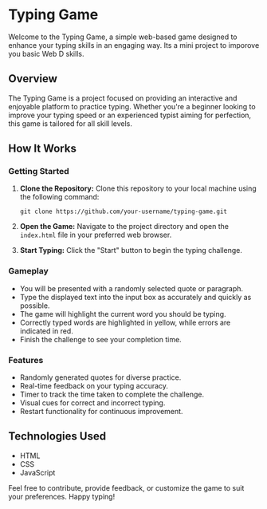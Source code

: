 # Typing Game

Welcome to the Typing Game, a simple web-based game designed to enhance your typing skills in an engaging way. Its a mini project to imporove you basic Web D skills.

## Overview

The Typing Game is a project focused on providing an interactive and enjoyable platform to practice typing. Whether you're a beginner looking to improve your typing speed or an experienced typist aiming for perfection, this game is tailored for all skill levels.

## How It Works

### Getting Started

1. **Clone the Repository:** Clone this repository to your local machine using the following command:
   ```
   git clone https://github.com/your-username/typing-game.git
   ```

2. **Open the Game:** Navigate to the project directory and open the `index.html` file in your preferred web browser.

3. **Start Typing:** Click the "Start" button to begin the typing challenge.

### Gameplay

- You will be presented with a randomly selected quote or paragraph.
- Type the displayed text into the input box as accurately and quickly as possible.
- The game will highlight the current word you should be typing.
- Correctly typed words are highlighted in yellow, while errors are indicated in red.
- Finish the challenge to see your completion time.

### Features

- Randomly generated quotes for diverse practice.
- Real-time feedback on your typing accuracy.
- Timer to track the time taken to complete the challenge.
- Visual cues for correct and incorrect typing.
- Restart functionality for continuous improvement.

## Technologies Used

- HTML
- CSS
- JavaScript

Feel free to contribute, provide feedback, or customize the game to suit your preferences. Happy typing!